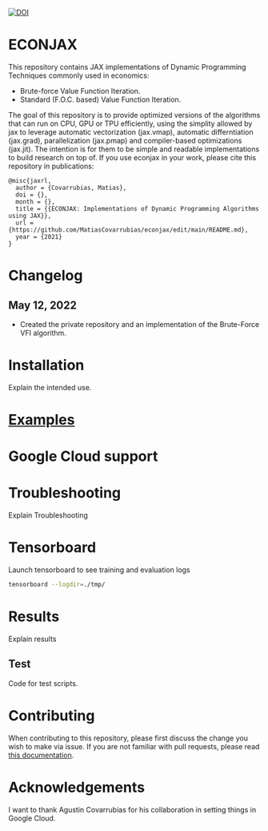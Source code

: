 [![DOI](https://zenodo.org/badge/330059679.svg)](https://zenodo.org/badge/latestdoi/330059679)

# ECONJAX

This repository contains JAX implementations of Dynamic Programming Techniques commonly used in economics:

* Brute-force Value Function Iteration.
* Standard (F.O.C. based) Value Function Iteration.

The goal of this repository is to provide optimized versions of the algorithms that can run on CPU, GPU or TPU efficiently, using the simplity allowed by jax to leverage automatic vectorization (jax.vmap), automatic differntiation (jax.grad), parallelization (jax.pmap) and compiler-based optimizations (jax.jit). The intention is for them to be simple and readable implementations to build research on top of. 
If you use econjax in your work, please cite this repository in publications:
```
@misc{jaxrl,
  author = {Covarrubias, Matias},
  doi = {},
  month = {},
  title = {{ECONJAX: Implementations of Dynamic Programming Algorithms using JAX}},
  url = {https://github.com/MatiasCovarrubias/econjax/edit/main/README.md},
  year = {2021}
}
```

# Changelog


## May 12, 2022
- Created the private repository and an implementation of the Brute-Force VFI algorithm.

# Installation

Explain the intended use.

# [Examples](examples/)

# Google Cloud support

# Troubleshooting

Explain Troubleshooting

# Tensorboard

Launch tensorboard to see training and evaluation logs

```bash
tensorboard --logdir=./tmp/
```

# Results

Explain results

## Test

Code for test scripts.

# Contributing

When contributing to this repository, please first discuss the change you wish to make via issue. If you are not familiar with pull requests, please read [this documentation](https://opensource.com/article/19/7/create-pull-request-github).

# Acknowledgements 

I want to thank Agustin Covarrubias for his collaboration in setting things in Google Cloud. 
